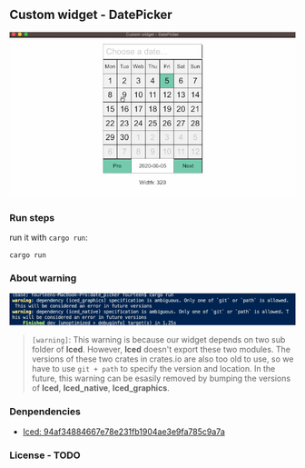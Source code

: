 ## Custom widget - DatePicker

![](./images/date_picker.gif)

### Run steps

run it with `cargo run`:
```
cargo run
```
### About warning

![](./images/warning.png)

>```[warning]```: This warning is because our widget depends on two sub folder of **Iced**. However, **Iced** doesn't export these two modules. The versions of these two crates in crates.io are also too old to use, so we have to use ```git + path``` to specify the version and location. In the future, this warning can be esasily removed by bumping the versions of **Iced**, **Iced_native**, **Iced_graphics**.

### Denpendencies

- [Iced: 94af34884667e78e231fb1904ae3e9fa785c9a7a](https://github.com/hecrj/iced/tree/94af34884667e78e231fb1904ae3e9fa785c9a7a)

### License - TODO

[`main`]: src/main.rs
